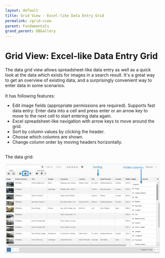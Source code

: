 ```yaml
---
layout: default
title: Grid View - Excel-like Data Entry Grid
permalink: /grid-view
parent: Fundamentals
grand_parent: DBGallery
---
```


# Grid View: Excel-like Data Entry Grid

<p>
The data grid view allows spreadsheet-like data entry as well as a quick look at the data which exists for images in a search result.
It's a great way to get an overview of existing data, and a surprisingly convenient way to enter data in some scenarios.
<br />
<br />
It has following features:
<br />
<ul>
    <li>Edit image fields (appropriate permissions are required).  Supports fast data entry: Enter data into a cell and press enter or an arrow key to move to the next cell to start entering data again.</li>
    <li>Excel spreadsheet-like navigation with arrow keys to move around the grid.</li>
    <li>Sort by column values by clicking the header.</li>
    <li>Choose which columns are shown.</li>
    <li>Change column order by moving headers horizontally.</li>
</ul>
</p>
<br />
The data grid:
<br />

![Grid View](/assets/DataGrid.png)
